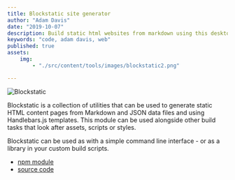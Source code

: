 ```yaml
---
title: Blockstatic site generator
author: "Adam Davis"
date: "2019-10-07"
description: Build static html websites from markdown using this desktop command line package
keywords: "code, adam davis, web"
published: true
assets: 
    img: 
        - "./src/content/tools/images/blockstatic2.png"

---
```



![Blockstatic](/tools/blockstatic-site-generator/img/blockstatic2.png)

Blockstatic is a collection of utilities that can be used to generate static HTML content pages from Markdown and JSON data files and using Handlebars.js templates. This module can be used alongside other build tasks that look after assets, scripts or styles.

Blockstatic can be used as with a simple command line interface - or as a library in your custom build scripts. 


- [npm module](https://www.npmjs.com/package/blockstatic)
- [source code](https://github.com/admataz/blockstatic)